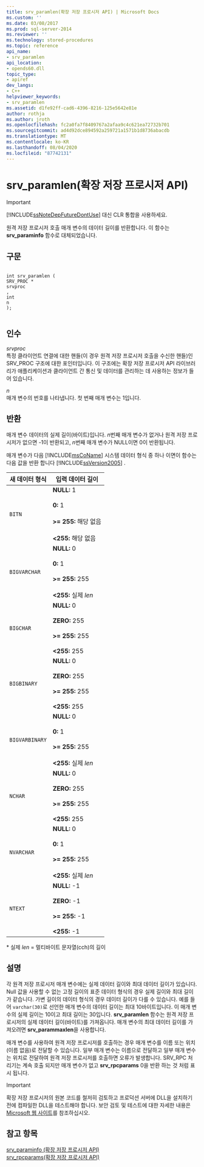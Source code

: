 ```yaml
---
title: srv_paramlen(확장 저장 프로시저 API) | Microsoft Docs
ms.custom: ''
ms.date: 03/08/2017
ms.prod: sql-server-2014
ms.reviewer: ''
ms.technology: stored-procedures
ms.topic: reference
api_name:
- srv_paramlen
api_location:
- opends60.dll
topic_type:
- apiref
dev_langs:
- C++
helpviewer_keywords:
- srv_paramlen
ms.assetid: d1fe92ff-cad6-4396-8216-125e5642e81e
author: rothja
ms.author: jroth
ms.openlocfilehash: fc2a0fa7f8409767a2afaa9c4c621ea72732b701
ms.sourcegitcommit: ad4d92dce894592a259721a1571b1d8736abacdb
ms.translationtype: MT
ms.contentlocale: ko-KR
ms.lasthandoff: 08/04/2020
ms.locfileid: "87742131"
---
```

# <a name="srv_paramlen-extended-stored-procedure-api"></a>srv_paramlen(확장 저장 프로시저 API)
    
> [!IMPORTANT]  
>  [!INCLUDE[ssNoteDepFutureDontUse](../../includes/ssnotedepfuturedontuse-md.md)] 대신 CLR 통합을 사용하세요.  
  
 원격 저장 프로시저 호출 매개 변수의 데이터 길이를 반환합니다. 이 함수는 **srv_paraminfo** 함수로 대체되었습니다.  
  
## <a name="syntax"></a>구문  
  
```  
  
int srv_paramlen (  
SRV_PROC *  
srvproc  
,  
int  
n   
);  
  
```  
  
## <a name="arguments"></a>인수  
 *srvproc*  
 특정 클라이언트 연결에 대한 핸들(이 경우 원격 저장 프로시저 호출을 수신한 핸들)인 SRV_PROC 구조에 대한 포인터입니다. 이 구조에는 확장 저장 프로시저 API 라이브러리가 애플리케이션과 클라이언트 간 통신 및 데이터를 관리하는 데 사용하는 정보가 들어 있습니다.  
  
 *n*  
 매개 변수의 번호를 나타냅니다. 첫 번째 매개 변수는 1입니다.  
  
## <a name="returns"></a>반환  
 매개 변수 데이터의 실제 길이(바이트)입니다. *n*번째 매개 변수가 없거나 원격 저장 프로시저가 없으면 -1이 반환되고, *n*번째 매개 변수가 NULL이면 0이 반환됩니다.  
  
 매개 변수가 다음 [!INCLUDE[msCoName](../../includes/msconame-md.md)] 시스템 데이터 형식 중 하나 이면이 함수는 다음 값을 반환 합니다 [!INCLUDE[ssVersion2005](../../includes/ssversion2005-md.md)] .  
  
|새 데이터 형식|입력 데이터 길이|  
|--------------------|-----------------------|  
|`BITN`|**NULL:** 1<br /><br /> **0:** 1<br /><br /> **>= 255:** 해당 없음<br /><br /> **<255:** 해당 없음|  
|`BIGVARCHAR`|**NULL:** 0<br /><br /> **0:** 1<br /><br /> **>= 255:** 255<br /><br /> **<255:** 실제 *len*|  
|`BIGCHAR`|**NULL:** 0<br /><br /> **ZERO:** 255<br /><br /> **>= 255:** 255<br /><br /> **<255:** 255|  
|`BIGBINARY`|**NULL:** 0<br /><br /> **ZERO:** 255<br /><br /> **>= 255:** 255<br /><br /> **<255:** 255|  
|`BIGVARBINARY`|**NULL:** 0<br /><br /> **0:** 1<br /><br /> **>= 255:** 255<br /><br /> **<255:** 실제 *len*|  
|`NCHAR`|**NULL:** 0<br /><br /> **ZERO:** 255<br /><br /> **>= 255:** 255<br /><br /> **<255:** 255|  
|`NVARCHAR`|**NULL:** 0<br /><br /> **0:** 1<br /><br /> **>= 255:** 255<br /><br /> **<255:** 실제 *len*|  
|`NTEXT`|**NULL:** -1<br /><br /> **ZERO:** -1<br /><br /> **>= 255:** -1<br /><br /> **<255:** -1|  
  
 \*   실제 *len* = 멀티바이트 문자열(cch)의 길이  
  
## <a name="remarks"></a>설명  
 각 원격 저장 프로시저 매개 변수에는 실제 데이터 길이와 최대 데이터 길이가 있습니다. Null 값을 사용할 수 없는 고정 길이의 표준 데이터 형식의 경우 실제 길이와 최대 길이가 같습니다. 가변 길이의 데이터 형식의 경우 데이터 길이가 다를 수 있습니다. 예를 들어 `varchar(30)`로 선언한 매개 변수의 데이터 길이는 최대 10바이트입니다. 이 매개 변수의 실제 길이는 10이고 최대 길이는 30입니다. **srv_paramlen** 함수는 원격 저장 프로시저의 실제 데이터 길이(바이트)를 가져옵니다. 매개 변수의 최대 데이터 길이를 가져오려면 **srv_parammaxlen**을 사용합니다.  
  
 매개 변수를 사용하여 원격 저장 프로시저를 호출하는 경우 매개 변수를 이름 또는 위치(이름 없음)로 전달할 수 있습니다. 일부 매개 변수는 이름으로 전달하고 일부 매개 변수는 위치로 전달하여 원격 저장 프로시저를 호출하면 오류가 발생합니다. SRV_RPC 처리기는 계속 호출 되지만 매개 변수가 없고 **srv_rpcparams** 0을 반환 하는 것 처럼 표시 됩니다.  
  
> [!IMPORTANT]  
>  확장 저장 프로시저의 원본 코드를 철저히 검토하고 프로덕션 서버에 DLL을 설치하기 전에 컴파일한 DLL을 테스트해야 합니다. 보안 검토 및 테스트에 대한 자세한 내용은 [Microsoft 웹 사이트](https://go.microsoft.com/fwlink/?LinkID=54761&amp;clcid=0x409https://msdn.microsoft.com/security/)를 참조하십시오.  
  
## <a name="see-also"></a>참고 항목  
 [srv_paraminfo &#40;확장 저장 프로시저 API&#41;](srv-paraminfo-extended-stored-procedure-api.md)   
 [srv_rpcparams(확장 저장 프로시저 API)](srv-rpcparams-extended-stored-procedure-api.md)  
  
  
